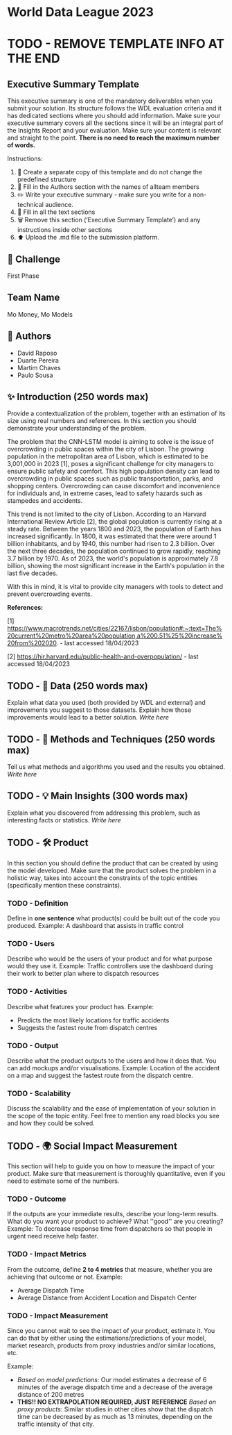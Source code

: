 ﻿# World Data League 2023
# TODO - REMOVE TEMPLATE INFO AT THE END
## Executive Summary Template
This executive summary is one of the mandatory deliverables when you submit your solution. Its structure follows the WDL evaluation criteria and it has dedicated sections where you should add information. Make sure your executive summary covers all the sections since it will be an integral part of the Insights Report and your evaluation. Make sure your content is relevant and straight to the point.
**There is no need to reach the maximum number of words.**


Instructions:


1. 🧱 Create a separate copy of this template and do not change the predefined structure
2. 👥 Fill in the Authors section with the names of allteam members
3. ✏️ Write your executive summary - make sure you write for a non-technical audience. 
4. 📄 Fill in all the text sections
5. 🗑️ Remove this section (‘Executive Summary Template’) and any instructions inside other sections
6. ⬆️ Upload the .md file to the submission platform.


## 🎯 Challenge
First Phase

## Team Name
Mo Money, Mo Models


## 👥 Authors
* David Raposo
* Duarte Pereira
* Martim Chaves
* Paulo Sousa


## ✨ Introduction (250 words max)
Provide a contextualization of the problem, together with an estimation of its size using real numbers and references. In this section you should demonstrate your understanding of the problem.

The problem that the CNN-LSTM model is aiming to solve is the issue of overcrowding in public spaces within the city of Lisbon. The growing population in the metropolitan area of Lisbon, which is estimated to be 3,001,000 in 2023 [1], poses a significant challenge for city managers to ensure public safety and comfort. This high population density can lead to overcrowding in public spaces such as public transportation, parks, and shopping centers. Overcrowding can cause discomfort and inconvenience for individuals and, in extreme cases, lead to safety hazards such as stampedes and accidents.

This trend is not limited to the city of Lisbon. According to an Harvard International Review Article [2], the global population is currently rising at a steady rate. Between the years 1800 and 2023, the population of Earth has increased significantly. In 1800, it was estimated that there were around 1 billion inhabitants, and by 1940, this number had risen to 2.3 billion. Over the next three decades, the population continued to grow rapidly, reaching 3.7 billion by 1970. As of 2023, the world's population is approximately 7.8 billion, showing the most significant increase in the Earth's population in the last five decades.

With this in mind, it is vital to provide city managers with tools to detect and prevent overcrowding events.

**References:**

[1] https://www.macrotrends.net/cities/22167/lisbon/population#:~:text=The%20current%20metro%20area%20population,a%200.51%25%20increase%20from%202020. - last accessed 18/04/2023

[2] https://hir.harvard.edu/public-health-and-overpopulation/ - last accessed 18/04/2023


## TODO - 🔢 Data (250 words max)
Explain what data you used (both provided by WDL and external) and improvements you suggest to those datasets. Explain how those improvements would lead to a better solution.
*Write here*


## TODO - 🧮 Methods and Techniques (250 words max)
Tell us what methods and algorithms you used and the results you obtained.
*Write here*


## TODO - 💡 Main Insights (300 words max)
Explain what you discovered from addressing this problem, such as interesting facts or statistics.
*Write here*


## TODO - 🛠️ Product
In this section you should define the product that can be created by using the model developed. Make sure that the product solves the problem in a holistic way, takes into account the constraints of the topic entities (specifically mention these constraints).
### TODO - Definition
Define in **one sentence** what product(s) could be built out of the code you produced.
Example: A dashboard that assists in traffic control


### TODO - Users
Describe who would be the users of your product and for what purpose would they use it.
Example: Traffic controllers use the dashboard during their work to better plan where to dispatch resources


### TODO - Activities
Describe what features your product has.
Example:
* Predicts the most likely locations for traffic accidents
* Suggests the fastest route from dispatch centres


### TODO - Output
Describe what the product outputs to the users and how it does that. You can add mockups and/or visualisations.
Example: Location of the accident on a map and suggest the fastest route from the dispatch centre.


### TODO - Scalability
Discuss the scalability and the ease of implementation of your solution in the scope of the topic entity. Feel free to mention any road blocks you see and how they could be solved.


## TODO - 🌍 Social Impact Measurement
This section will help to guide you on how to measure the impact of your product. Make sure that measurement is thoroughly quantitative, even if you need to estimate some of the numbers.
### TODO - Outcome
If the outputs are your immediate results, describe your long-term results. What do you want your product to achieve? What ''good'' are you creating?
Example: To decrease response time from dispatchers so that people in urgent need receive help faster.


### TODO - Impact Metrics
From the outcome, define **2 to 4 metrics** that measure, whether you are achieving that outcome or not.
Example:
* Average Dispatch Time
* Average Distance from Accident Location and Dispatch Center


### TODO - Impact Measurement
Since you cannot wait to see the impact of your product, estimate it. You can do that by either using the estimations/predictions of your model, market research, products from proxy industries and/or similar locations, etc.


Example:
* *Based on model predictions*: Our model estimates a decrease of 6 minutes of the average dispatch time and a decrease of the average distance of 200 metres
* **THIS!! NO EXTRAPOLATION REQUIRED, JUST REFERENCE** *Based on proxy products*: Similar studies in other cities show that the dispatch time can be decreased by as much as 13 minutes, depending on the traffic intensity of that city.